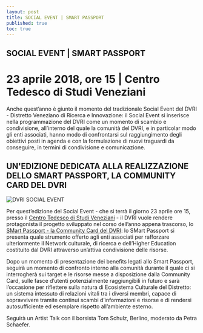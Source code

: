 ```yaml
---
layout: post
title: SOCIAL EVENT | SMART PASSPORT
published: true
toc: true
---
```

## SOCIAL EVENT | SMART PASSPORT
# 23 aprile 2018, ore 15 | Centro Tedesco di Studi Veneziani
Anche quest’anno è giunto il momento del tradizionale Social Event del DVRI - Distretto Veneziano di Ricerca e Innovazione: il Social Event si inserisce nella programmazione del DVRI come un momento di scambio e condivisione, all’interno del quale la comunità del DVRI, e in particolar modo gli enti associati, hanno modo di confrontarsi sul raggiungimento degli obiettivi posti in agenda e con la formulazione di nuovi traguardi da conseguire, in termini di condivisione e comunicazione.

## UN'EDIZIONE DEDICATA ALLA REALIZZAZIONE DELLO SMART PASSPORT, LA COMMUNITY CARD DEL DVRI

![DVRI SOCIAL EVENT]({{site.baseurl}}/assets/posts/SMART_PASSPORT_BANNER.png)

Per quest’edizione del Social Event - che si terrà il giorno 23 aprile ore 15, presso il [Centro Tedesco di Studi Veneziani](http://www.dszv.it/it/ "CENTRO TEDESCO") - il DVRI vuole rendere protagonista il progetto sviluppato nel corso dell’anno appena trascorso, lo [SMart Passport - la Community Card del DVRI](http://distrettovenezianoricerca.it/progetti/smart-passport.html "SMART PASSPORT"): lo SMart Passport si presenta quale strumento offerto agli enti associati per rafforzare ulteriormente il Network culturale, di ricerca e dell’Higher Education costituito dal DVRI attraverso un’attiva condivisione delle risorse.

Dopo un momento di presentazione dei benefits legati allo Smart Passport, seguirà un momento di confronto interno alla comunità durante il quale ci si interrogherà sui target e le risorse messe a disposizione dalla Community Card, sulle fasce d’utenti potenzialmente raggiungibili in futuro e sarà l’occasione per riflettere sulla natura di Ecosistema Culturale del Distretto: un sistema intessuto di relazioni vitali tra i diversi membri, capace di sopravvivere tramite continui scambi d’informazioni e risorse e di rendersi autosufficiente ed esemplare rispetto all’ambiente esterno.

Seguirà un Artist Talk con il borsista Tom Schulz, Berlino, moderato da Petra Schaefer.


